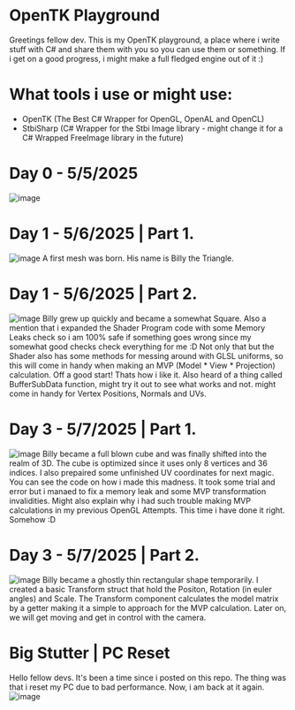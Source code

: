 # OpenTK Playground

Greetings fellow dev. This is my OpenTK playground, a place where i write stuff with C# and share them with you so you can use them or something.
If i get on a good progress, i might make a full fledged engine out of it :)

# What tools i use or might use:
- OpenTK (The Best C# Wrapper for OpenGL, OpenAL and OpenCL)
- StbiSharp (C# Wrapper for the Stbi Image library - might change it for a C# Wrapped FreeImage library in the future)

# Day 0 - 5/5/2025
![image](https://github.com/user-attachments/assets/6825fd08-b574-4b2e-aa4c-d84908fb5c48)

# Day 1 - 5/6/2025 | Part 1.
![image](https://github.com/user-attachments/assets/aa3b1863-fdb6-4c36-acbb-eeccc5d0e984)
A first mesh was born. His name is Billy the Triangle.

# Day 1 - 5/6/2025 | Part 2.
![image](https://github.com/user-attachments/assets/4d67f694-6b05-4308-9848-67c55113fd33)
Billy grew up quickly and became a somewhat Square.
Also a mention that i expanded the Shader Program code with some Memory Leaks check so i am 100% safe if something goes wrong since my somewhat good checks check everything for me :D
Not only that but the Shader also has some methods for messing around with GLSL uniforms, so this will come in handy when making an MVP (Model * View * Projection) calculation. Off a good start! Thats how i like it.
Also heard of a thing called BufferSubData function, might try it out to see what works and not. might come in handy for Vertex Positions, Normals and UVs.

# Day 3 - 5/7/2025 | Part 1.
![image](https://github.com/user-attachments/assets/fa296814-d16c-4c29-8d92-4a03702b76c5)
Billy became a full blown cube and was finally shifted into the realm of 3D. The cube is optimized since it uses only 8 vertices and 36 indices.
I also prepaired some unfinished UV coordinates for next magic. You can see the code on how i made this madness. It took some trial and error but i manaed to fix a memory leak and some MVP transformation invalidities.
Might also explain why i had such trouble making MVP calculations in my previous OpenGL Attempts. This time i have done it right. Somehow :D

# Day 3 - 5/7/2025 | Part 2.
![image](https://github.com/user-attachments/assets/368e64a1-18e3-4288-8dba-f1e32389dce8)
Billy became a ghostly thin rectangular shape temporarily. I created a basic Transform struct that hold the Positon, Rotation (in euler angles) and Scale. The Transform component calculates the model matrix by a getter making it a simple to approach for the MVP calculation. Later on, we will get moving and get in control with the camera.

# Big Stutter | PC Reset
Hello fellow devs. It's been a time since i posted on this repo. The thing was that i reset my PC due to bad performance. Now, i am back at it again.
![image](https://github.com/user-attachments/assets/2edd3d26-6c6d-4817-98fe-dfc8430d91bf)

